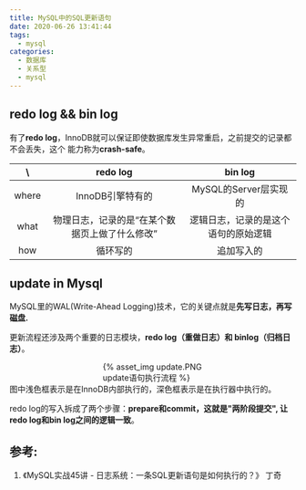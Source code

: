 ```yaml
---
title: MySQL中的SQL更新语句
date: 2020-06-26 13:41:44
tags:
  - mysql
categories:  
  - 数据库
  - 关系型
  - mysql
---
```


<p></p>
<!-- more -->

##  redo log && bin log
有了**redo log**，InnoDB就可以保证即使数据库发生异常重启，之前提交的记录都不会丢失，这个
能力称为**crash-safe**。


  \      |  redo log | bin log	   
 :-:    | :-:     | :-:      
 where	| InnoDB引擎特有的	 | MySQL的Server层实现的 
 what	| 物理日志，记录的是“在某个数据页上做了什么修改”| 逻辑日志，记录的是这个语句的原始逻辑
 how    | 循环写的|  追加写入的


##  update in Mysql
MySQL里的WAL(Write-Ahead Logging)技术，它的关键点就是**先写日志，再写磁盘.**

更新流程还涉及两个重要的日志模块，**redo log（重做日志）和 binlog（归档日志）**。

<div style="width:35%;margin:auto">
{% asset_img  update.PNG  update语句执行流程 %}
</div>
图中浅色框表示是在InnoDB内部执行的，深色框表示是在执行器中执行的。 


redo log的写入拆成了两个步骤：**prepare和commit，这就是"两阶段提交", 让redo log和bin log之间的逻辑一致**。

## 参考:
1. 《MySQL实战45讲 - 日志系统：一条SQL更新语句是如何执行的？》    丁奇